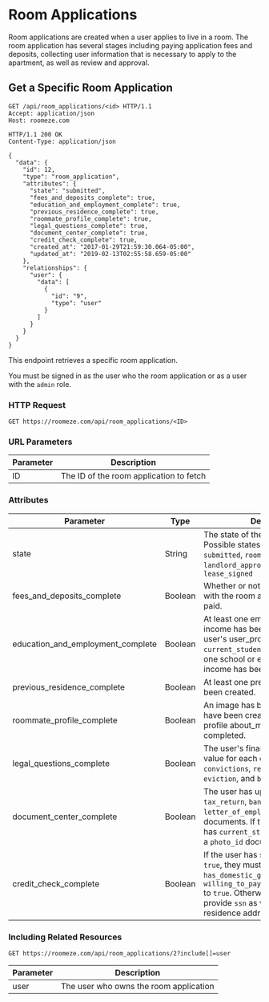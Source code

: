# Room Applications

Room applications are created when a user applies to live in a room. The room application has several stages including paying application fees and deposits, collecting user information that is necessary to apply to the apartment, as well as review and approval.

## Get a Specific Room Application

```http
GET /api/room_applications/<id> HTTP/1.1
Accept: application/json
Host: roomeze.com
```
```http
HTTP/1.1 200 OK
Content-Type: application/json

{
  "data": {
    "id": 12,
    "type": "room_application",
    "attributes": {
      "state": "submitted",
      "fees_and_deposits_complete": true,
      "education_and_employment_complete": true,
      "previous_residence_complete": true,
      "roommate_profile_complete": true,
      "legal_questions_complete": true,
      "document_center_complete": true,
      "credit_check_complete": true,
      "created_at": "2017-01-29T21:59:30.064-05:00",
      "updated_at": "2019-02-13T02:55:58.659-05:00"
    },
    "relationships": {
      "user": {
        "data": [
          {
            "id": "9",
            "type": "user"
          }
        ]
      }
    }
  }
}
```

This endpoint retrieves a specific room application.

<aside class="notice">
You must be signed in as the user who the room application or as a user with the <code>admin</code> role.
</aside>

### HTTP Request

`GET https://roomeze.com/api/room_applications/<ID>`

### URL Parameters

Parameter | Description
--------- | -----------
ID        | The ID of the room application to fetch

### Attributes

Parameter                         | Type    | Description
--------------------------------- | ------- | -----------
state                             | String  | The state of the room application. Possible states include `initialized`, `submitted`, `roomeze_approved`, `landlord_approved`, `closed`, `lease_signed`
fees_and_deposits_complete        | Boolean | Whether or not all fees associated with the room application have been paid.
education_and_employment_complete | Boolean | At least one employer or additional income has been created. If the user's user_profile has `current_student` set to `true`, at least one school or employer or additional income has been created.
previous_residence_complete       | Boolean | At least one previous residence has been created.
roommate_profile_complete         | Boolean | An image has been uploaded, traits have been created, and the user profile about_me attribute has been completed.
legal_questions_complete          | Boolean | The user's financial_profile has a value for each of the booleans `convictions`, `refusal_to_pay_rent`, `eviction`, and `bankruptcy`
document_center_complete          | Boolean | The user has uploaded `pay_stubs`, `tax_return`, `bank_statement`, `letter_of_employment`, and `photo_id` documents. If the user's user_profile has `current_student` set to `true`, only a `photo_id` document is required.
credit_check_complete             | Boolean | If the user has set `non_us_citizen` to `true`, they must either set `has_domestic_guarantor` or `willing_to_pay_additional_security` to `true`. Otherwise, they must provide `ssn` as well as a previous residence address.

### Including Related Resources

`GET https://roomeze.com/api/room_applications/2?include[]=user`

Parameter | Description
--------- | -----------
user      | The user who owns the room application
